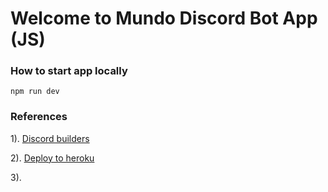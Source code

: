# Welcome to Mundo Discord Bot App (JS)

### How to start app locally

```
npm run dev
```

### References

1). <a href="https://discordjs.guide/popular-topics/builders.html#basic-markdown" target="_blank">Discord builders</a>

2). <a href="https://www.youtube.com/watch?v=NTAYja0hNRc" target="_blank">Deploy to heroku</a>

3). <a href="" target="_blank"></a>
